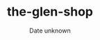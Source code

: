 ---
title:		"the-glen-shop"
type:		"upload"
description:		"TBC"
date:		"Date unknown"
album:		"abandoned"
filename:		"the-glen-shop.md"
series:		""
cl_public_id:		"abandoned/the-glen-shop"
cl_version:		1497000075
format:		"jpg"
bytes:		2461626
width:		3264
height:		2448
exposure_mode:		"Auto"
program:		"Program AE"
aperture:		"2.2"
focal_length:		"4.1 mm"
iso:		"32"
shutter_speed:		"1/2160"
metering:		"Multi-segment"
flash:		"Off, Did not fire"
white_balance:		"Auto"
colour_temp:		"No colour temperature"
has_crop:		"No"
orientation:		"Horizontal (normal)"
camera_model:		"iPhone 5s"
lens_info:		"4.12mm f/2.2"
artist:		"No artist info"
x_resolution:		"72"
y_resolution:		"72"
---